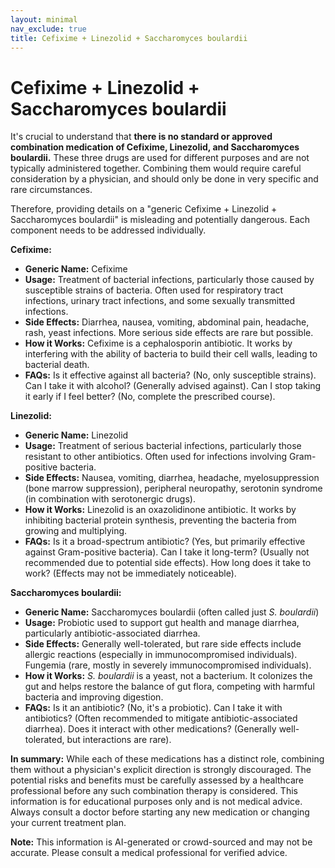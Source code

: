 ```yaml
---
layout: minimal
nav_exclude: true
title: Cefixime + Linezolid + Saccharomyces boulardii
---
```


# Cefixime + Linezolid + Saccharomyces boulardii

It's crucial to understand that **there is no standard or approved combination medication of Cefixime, Linezolid, and Saccharomyces boulardii.**  These three drugs are used for different purposes and are not typically administered together. Combining them would require careful consideration by a physician, and should only be done in very specific and rare circumstances.

Therefore, providing details on a "generic Cefixime + Linezolid + Saccharomyces boulardii" is misleading and potentially dangerous.  Each component needs to be addressed individually.


**Cefixime:**

* **Generic Name:** Cefixime
* **Usage:**  Treatment of bacterial infections, particularly those caused by susceptible strains of bacteria. Often used for respiratory tract infections, urinary tract infections, and some sexually transmitted infections.
* **Side Effects:** Diarrhea, nausea, vomiting, abdominal pain, headache, rash, yeast infections.  More serious side effects are rare but possible.
* **How it Works:**  Cefixime is a cephalosporin antibiotic. It works by interfering with the ability of bacteria to build their cell walls, leading to bacterial death.
* **FAQs:**  Is it effective against all bacteria? (No, only susceptible strains). Can I take it with alcohol? (Generally advised against).  Can I stop taking it early if I feel better? (No, complete the prescribed course).


**Linezolid:**

* **Generic Name:** Linezolid
* **Usage:** Treatment of serious bacterial infections, particularly those resistant to other antibiotics. Often used for infections involving Gram-positive bacteria.
* **Side Effects:** Nausea, vomiting, diarrhea, headache, myelosuppression (bone marrow suppression), peripheral neuropathy, serotonin syndrome (in combination with serotonergic drugs).
* **How it Works:** Linezolid is an oxazolidinone antibiotic. It works by inhibiting bacterial protein synthesis, preventing the bacteria from growing and multiplying.
* **FAQs:**  Is it a broad-spectrum antibiotic? (Yes, but primarily effective against Gram-positive bacteria). Can I take it long-term? (Usually not recommended due to potential side effects). How long does it take to work? (Effects may not be immediately noticeable).


**Saccharomyces boulardii:**

* **Generic Name:** Saccharomyces boulardii (often called just *S. boulardii*)
* **Usage:** Probiotic used to support gut health and manage diarrhea, particularly antibiotic-associated diarrhea.
* **Side Effects:** Generally well-tolerated, but rare side effects include allergic reactions (especially in immunocompromised individuals).  Fungemia (rare, mostly in severely immunocompromised individuals).
* **How it Works:** *S. boulardii* is a yeast, not a bacterium. It colonizes the gut and helps restore the balance of gut flora, competing with harmful bacteria and improving digestion.
* **FAQs:**  Is it an antibiotic? (No, it's a probiotic). Can I take it with antibiotics? (Often recommended to mitigate antibiotic-associated diarrhea). Does it interact with other medications? (Generally well-tolerated, but interactions are rare).


**In summary:** While each of these medications has a distinct role, combining them without a physician's explicit direction is strongly discouraged.  The potential risks and benefits must be carefully assessed by a healthcare professional before any such combination therapy is considered.  This information is for educational purposes only and is not medical advice. Always consult a doctor before starting any new medication or changing your current treatment plan.


**Note:** This information is AI-generated or crowd-sourced and may not be accurate. Please consult a medical professional for verified advice.